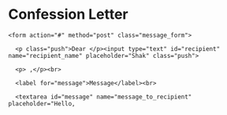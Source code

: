 <h1>Confession Letter</h1>

<div class="postcard">

  <div class="letter">

    <form action="#" method="post" class="message_form">

      <p class="push">Dear </p><input type="text" id="recipient" name="recipient_name" placeholder="Shak" class="push">

      <p> ,</p><br>

      <label for="message">Message</label><br>

      <textarea id="message" name="message_to_recipient" placeholder="Hello,
